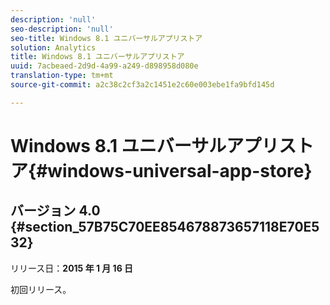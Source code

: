 ```yaml
---
description: 'null'
seo-description: 'null'
seo-title: Windows 8.1 ユニバーサルアプリストア
solution: Analytics
title: Windows 8.1 ユニバーサルアプリストア
uuid: 7acbeaed-2d9d-4a99-a249-d898958d080e
translation-type: tm+mt
source-git-commit: a2c38c2cf3a2c1451e2c60e003ebe1fa9bfd145d

---
```



# Windows 8.1 ユニバーサルアプリストア{#windows-universal-app-store}

## バージョン 4.0 {#section_57B75C70EE854678873657118E70E532}

リリース日：**2015 年 1 月 16 日**

初回リリース。

